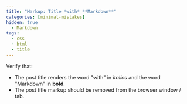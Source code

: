 ```yaml
---
title: "Markup: Title *with* **Markdown**"
categories: [minimal-mistakes]
hidden: true
  - Markdown
tags:
  - css
  - html
  - title
---
```


Verify that:

* The post title renders the word "with" in *italics* and the word "Markdown" in **bold**.
* The post title markup should be removed from the browser window / tab.
<!--stackedit_data:
eyJoaXN0b3J5IjpbLTIwMTUyNzYwMThdfQ==
-->